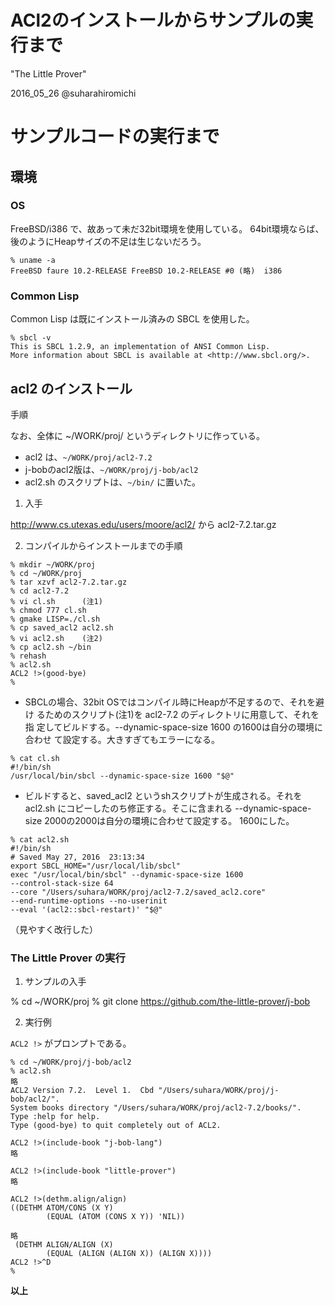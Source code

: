ACl2のインストールからサンプルの実行まで
=======================

"The Little Prover"

2016_05_26 @suharahiromichi

# サンプルコードの実行まで

## 環境

### OS

FreeBSD/i386 で、故あって未だ32bit環境を使用している。
64bit環境ならば、後のようにHeapサイズの不足は生じないだろう。

```
% uname -a
FreeBSD faure 10.2-RELEASE FreeBSD 10.2-RELEASE #0 (略)  i386
```

### Common Lisp

Common Lisp は既にインストール済みの SBCL を使用した。

```
% sbcl -v
This is SBCL 1.2.9, an implementation of ANSI Common Lisp.
More information about SBCL is available at <http://www.sbcl.org/>.
```

## acl2 のインストール

手順

なお、全体に ~/WORK/proj/ というディレクトリに作っている。

- acl2 は、``~/WORK/proj/acl2-7.2``
- j-bobのacl2版は、``~/WORK/proj/j-bob/acl2``
- acl2.sh のスクリプトは、``~/bin/`` に置いた。

1. 入手

http://www.cs.utexas.edu/users/moore/acl2/ から acl2-7.2.tar.gz

2. コンパイルからインストールまでの手順

```
% mkdir ~/WORK/proj
% cd ~/WORK/proj
% tar xzvf acl2-7.2.tar.gz
% cd acl2-7.2
% vi cl.sh      (注1)
% chmod 777 cl.sh
% gmake LISP=./cl.sh
% cp saved_acl2 acl2.sh
% vi acl2.sh    (注2)
% cp acl2.sh ~/bin
% rehash
% acl2.sh
ACL2 !>(good-bye)
%
```

- SBCLの場合、32bit OSではコンパイル時にHeapが不足するので、それを避け
るためのスクリプト(注1)を acl2-7.2 のディレクトリに用意して、それを指
定してビルドする。--dynamic-space-size 1600 の1600は自分の環境に合わせ
て設定する。大きすぎてもエラーになる。

```
% cat cl.sh 
#!/bin/sh
/usr/local/bin/sbcl --dynamic-space-size 1600 "$@"
```

- ビルドすると、saved_acl2 というshスクリプトが生成される。それを
  acl2.sh にコピーしたのち修正する。そこに含まれる
  --dynamic-space-size 2000の2000は自分の環境に合わせて設定する。
  1600にした。

```
% cat acl2.sh
#!/bin/sh
# Saved May 27, 2016  23:13:34
export SBCL_HOME="/usr/local/lib/sbcl"
exec "/usr/local/bin/sbcl" --dynamic-space-size 1600
--control-stack-size 64
--core "/Users/suhara/WORK/proj/acl2-7.2/saved_acl2.core"
--end-runtime-options --no-userinit
--eval '(acl2::sbcl-restart)' "$@"
```

（見やすく改行した）


### The Little Prover の実行

1. サンプルの入手

% cd ~/WORK/proj
% git clone https://github.com/the-little-prover/j-bob

2. 実行例

``ACL2 !>`` がプロンプトである。

```
% cd ~/WORK/proj/j-bob/acl2
% acl2.sh 
略
ACL2 Version 7.2.  Level 1.  Cbd "/Users/suhara/WORK/proj/j-bob/acl2/".
System books directory "/Users/suhara/WORK/proj/acl2-7.2/books/".
Type :help for help.
Type (good-bye) to quit completely out of ACL2.

ACL2 !>(include-book "j-bob-lang")
略

ACL2 !>(include-book "little-prover")
略

ACL2 !>(dethm.align/align)
((DETHM ATOM/CONS (X Y)
        (EQUAL (ATOM (CONS X Y)) 'NIL))

略
 (DETHM ALIGN/ALIGN (X)
        (EQUAL (ALIGN (ALIGN X)) (ALIGN X))))
ACL2 !>^D
%
```

**以上**
